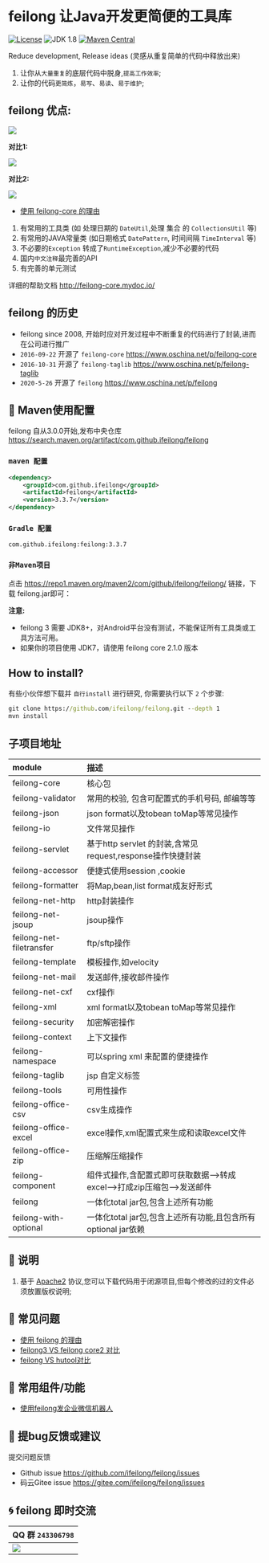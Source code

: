 feilong 让Java开发更简便的工具库
================

[![License](http://img.shields.io/:license-apache-blue.svg)](http://www.apache.org/licenses/LICENSE-2.0.html)
![JDK 1.8](https://img.shields.io/badge/JDK-1.8-green.svg "JDK 1.8")
[![Maven Central](https://img.shields.io/maven-central/v/com.github.ifeilong/feilong.svg?label=Maven%20Central)](https://search.maven.org/search?q=g:%22com.github.ifeilong%22%20AND%20a:%22feilong%22)

Reduce development, Release ideas (灵感从重复简单的代码中释放出来)

1. 让你从`大量重复`的底层代码中脱身,`提高工作效率`;
1. 让你的代码`更简炼`，`易写`、`易读`、`易于维护`;

## feilong 优点:

![](http://i.imgur.com/NCuo13D.png)

**对比1:**

![](http://i.imgur.com/rJnESSq.png)

**对比2:**

![](http://i.imgur.com/FG9ty3Q.png)

- [使用 feilong-core 的理由](https://github.com/ifeilong/feilong/wiki/Reasons-for-use-feilong-core)

1. 有常用的工具类 (如 处理日期的 `DateUtil`,处理 集合 的 `CollectionsUtil` 等)
1. 有常用的JAVA常量类 (如日期格式 `DatePattern`, 时间间隔 `TimeInterval` 等)
1. 不必要的`Exception` 转成了`RuntimeException`,减少不必要的代码
1. 国内`中文注释`最完善的API
1. 有完善的单元测试

详细的帮助文档 http://feilong-core.mydoc.io/

## feilong 的历史

- feilong since 2008, 开始时应对开发过程中不断重复的代码进行了封装,进而在公司进行推广
- `2016-09-22` 开源了 `feilong-core` https://www.oschina.net/p/feilong-core
- `2016-10-31` 开源了 `feilong-taglib` https://www.oschina.net/p/feilong-taglib
- `2020-5-26` 开源了 `feilong` https://www.oschina.net/p/feilong


## :dragon: Maven使用配置

feilong 自从3.0.0开始,发布中央仓库 https://search.maven.org/artifact/com.github.ifeilong/feilong

### `maven 配置` 

```XML
<dependency>
	<groupId>com.github.ifeilong</groupId>
	<artifactId>feilong</artifactId>
	<version>3.3.7</version>
</dependency>
```

### `Gradle 配置` 

```
com.github.ifeilong:feilong:3.3.7
```

### `非Maven项目`

点击 https://repo1.maven.org/maven2/com/github/ifeilong/feilong/ 链接，下载 feilong.jar即可：

**注意:**
- feilong 3 需要 JDK8+，对Android平台没有测试，不能保证所有工具类或工具方法可用。 
- 如果你的项目使用 JDK7，请使用 feilong core 2.1.0 版本

## How to install?

有些小伙伴想下载并 `自行install` 进行研究, 你需要执行以下 `2` 个步骤:

```bat
git clone https://github.com/ifeilong/feilong.git --depth 1
mvn install
```
## 子项目地址

module | 描述
:----  | :---------
feilong-core |  核心包
feilong-validator |  常用的校验, 包含可配置式的手机号码, 邮编等等
feilong-json  | json format以及tobean toMap等常见操作
feilong-io | 文件常见操作
feilong-servlet | 基于http servlet 的封装,含常见request,response操作快捷封装
feilong-accessor | 便捷式使用session ,cookie
feilong-formatter | 将Map,bean,list format成友好形式
feilong-net-http | http封装操作
feilong-net-jsoup | jsoup操作
feilong-net-filetransfer | ftp/sftp操作
feilong-template | 模板操作,如velocity
feilong-net-mail | 发送邮件,接收邮件操作
feilong-net-cxf | cxf操作
feilong-xml  | xml format以及tobean toMap等常见操作
feilong-security | 加密解密操作
feilong-context | 上下文操作
feilong-namespace | 可以spring xml 来配置的便捷操作
feilong-taglib | jsp 自定义标签
feilong-tools | 可用性操作
feilong-office-csv | csv生成操作
feilong-office-excel | excel操作,xml配置式来生成和读取excel文件
feilong-office-zip | 压缩解压缩操作
feilong-component  | 组件式操作,含配置式即可获取数据-->转成excel-->打成zip压缩包-->发送邮件
feilong | 一体化total jar包,包含上述所有功能
feilong-with-optional | 一体化total jar包,包含上述所有功能,且包含所有optional jar依赖

## :memo: 说明

1. 基于 [Apache2](https://www.apache.org/licenses/LICENSE-2.0) 协议,您可以下载代码用于闭源项目,但每个修改的过的文件必须放置版权说明;

## :memo: 常见问题

- [使用 feilong 的理由](https://github.com/ifeilong/feilong/wiki/Reasons-for-use-feilong-core)
- [feilong3 VS feilong core2 对比](https://github.com/ifeilong/feilong/wiki/feilong3%20VS%20feilong%20core2%20%E5%AF%B9%E6%AF%94)
- [feilong VS hutool对比](https://github.com/ifeilong/feilong/wiki/feilong%20VS%20hutool%E5%AF%B9%E6%AF%94)

## :memo: 常用组件/功能

- [使用feilong发企业微信机器人](https://github.com/ifeilong/feilong/wiki/使用feilong发企业微信机器人)

## :panda_face: 提bug反馈或建议

提交问题反馈

- Github issue https://github.com/ifeilong/feilong/issues
- 码云Gitee issue https://gitee.com/ifeilong/feilong/issues

## :cyclone: feilong 即时交流

|QQ 群 `243306798`
|:---------
|![](http://i.imgur.com/cIfglCa.png)